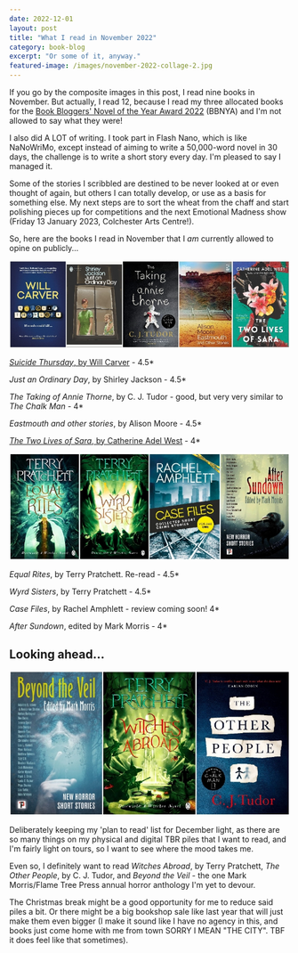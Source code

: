 ```yaml
---
date: 2022-12-01
layout: post
title: "What I read in November 2022"
category: book-blog
excerpt: "Or some of it, anyway."
featured-image: /images/november-2022-collage-2.jpg
---
```


If you go by the composite images in this post, I read nine books in November. But actually, I read 12, because I read my three allocated books for the [Book Bloggers' Novel of the Year Award 2022](https://www.bbnya.com/) (BBNYA) and I'm not allowed to say what they were!

I also did A LOT of writing. I took part in Flash Nano, which is like NaNoWriMo, except instead of aiming to write a 50,000-word novel in 30 days, the challenge is to write a short story every day. I'm pleased to say I managed it.

Some of the stories I scribbled are destined to be never looked at or even thought of again, but others I can totally develop, or use as a basis for something else. My next steps are to sort the wheat from the chaff and start polishing pieces up for competitions and the next Emotional Madness show (Friday 13 January 2023, Colchester Arts Centre!).

So, here are the books I read in November that I *am* currently allowed to opine on publicly...

![Suicide Thursday, Just an Ordinary Day, The Taking of Annie Thorne, Eastmouth and other stories, The Two Lives of Sara](/images/november-2022-collage-1.jpg)

[<cite>Suicide Thursday</cite>, by Will Carver](/blog-tour-suicide-thursday/) - 4.5*

<cite>Just an Ordinary Day</cite>, by Shirley Jackson - 4.5*

<cite>The Taking of Annie Thorne</cite>, by C. J. Tudor - good, but very very similar to <cite>The Chalk Man</cite> - 4*

<cite>Eastmouth and other stories</cite>, by Alison Moore - 4.5*

[<cite>The Two Lives of Sara</cite>, by Catherine Adel West](/blog-tour-the-two-lives-of-sara/) - 4*

![Equal Rites, Wyrd Sisters, Case Files, After Sundown](/images/november-2022-collage-2.jpg)

<cite>Equal Rites</cite>, by Terry Pratchett. Re-read - 4.5*

<cite>Wyrd Sisters</cite>, by Terry Pratchett - 4.5*

<cite>Case Files</cite>, by Rachel Amphlett - review coming soon! 4*

<cite>After Sundown</cite>, edited by Mark Morris - 4*

## Looking ahead...

![Beyond the Veil, Witches Abroad, The Other People](/images/november-2022-collage-3.jpg)

Deliberately keeping my 'plan to read' list for December light, as there are so many things on my physical and digital TBR piles that I want to read, and I'm fairly light on tours, so I want to see where the mood takes me.

Even so, I definitely want to read <cite>Witches Abroad</cite>, by Terry Pratchett, <cite>The Other People</cite>, by C. J. Tudor, and <cite>Beyond the Veil</cite> - the one Mark Morris/Flame Tree Press annual horror anthology I'm yet to devour.

The Christmas break might be a good opportunity for me to reduce said piles a bit. Or there might be a big bookshop sale like last year that will just make them even bigger (I make it sound like I have no agency in this, and books just come home with me from town SORRY I MEAN "THE CITY". TBF it does feel like that sometimes).